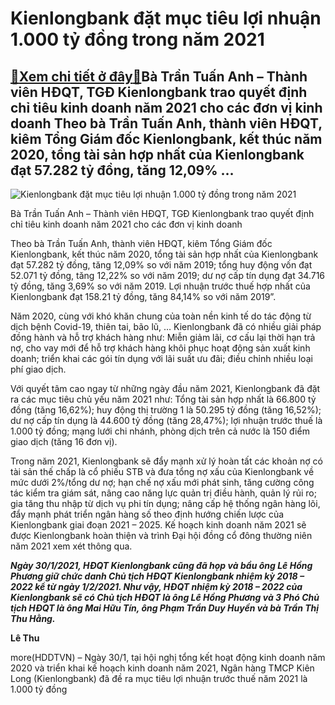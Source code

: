 Kienlongbank đặt mục tiêu lợi nhuận 1.000 tỷ đồng trong năm 2021
================================================================

[:gift:Xem chi tiết ở đây:gift:](https://hddtvn.com/kienlongbank-dat-muc-tieu-loi-nhuan-1-000-ty-dong-trong-nam-2021/)Bà Trần Tuấn Anh – Thành viên HĐQT, TGĐ Kienlongbank trao quyết định chỉ tiêu kinh doanh năm 2021 cho các đơn vị kinh doanh Theo bà Trần Tuấn Anh, thành viên HĐQT, kiêm Tổng Giám đốc Kienlongbank, kết thúc năm 2020, tổng tài sản hợp nhất của Kienlongbank đạt 57.282 tỷ đồng, tăng 12,09% …
------------------------------------------------------------------------------------------------------------------------------------------------------------------------------------------------------------------------------------------------------------------------------------------------





![Kienlongbank đặt mục tiêu lợi nhuận 1.000 tỷ đồng trong năm 2021](https://hddtvn.com/wp-content/uploads/2021/01/84295915.jpg "Kienlongbank đặt mục tiêu lợi nhuận 1.000 tỷ đồng trong năm 2021")


 Bà Trần Tuấn Anh – Thành viên HĐQT, TGĐ Kienlongbank trao quyết định chỉ tiêu kinh doanh năm 2021 cho các đơn vị kinh doanh



Theo bà Trần Tuấn Anh, thành viên HĐQT, kiêm Tổng Giám đốc Kienlongbank, kết thúc năm 2020, tổng tài sản hợp nhất của Kienlongbank đạt 57.282 tỷ đồng, tăng 12,09% so với năm 2019; tổng huy động vốn đạt 52.071 tỷ đồng, tăng 12,22% so với năm 2019; dư nợ cấp tín dụng đạt 34.716 tỷ đồng, tăng 3,69% so với năm 2019. Lợi nhuận trước thuế hợp nhất của Kienlongbank đạt 158.21 tỷ đồng, tăng 84,14% so với năm 2019”.


Năm 2020, cùng với khó khăn chung của toàn nền kinh tế do tác động từ dịch bệnh Covid-19, thiên tai, bão lũ, … Kienlongbank đã có nhiều giải pháp đồng hành và hỗ trợ khách hàng như: Miễn giảm lãi, cơ cấu lại thời hạn trả nợ, cho vay mới để hỗ trợ khách hàng khôi phục hoạt động sản xuất kinh doanh; triển khai các gói tín dụng với lãi suất ưu đãi; điều chỉnh nhiều loại phí giao dịch.


Với quyết tâm cao ngay từ những ngày đầu năm 2021, Kienlongbank đã đặt ra các mục tiêu chủ yếu năm 2021 như: Tổng tài sản hợp nhất là 66.800 tỷ đồng (tăng 16,62%); huy động thị trường 1 là 50.295 tỷ đồng (tăng 16,52%); dư nợ cấp tín dụng là 44.600 tỷ đồng (tăng 28,47%); lợi nhuận trước thuế là 1.000 tỷ đồng; mạng lưới chi nhánh, phòng dịch trên cả nước là 150 điểm giao dịch (tăng 16 đơn vị).


Trong năm 2021, Kienlongbank sẽ đẩy mạnh xử lý hoàn tất các khoản nợ có tài sản thế chấp là cổ phiếu STB và đưa tổng nợ xấu của Kienlongbank về mức dưới 2%/tổng dư nợ; hạn chế nợ xấu mới phát sinh, tăng cường công tác kiểm tra giám sát, nâng cao năng lực quản trị điều hành, quản lý rủi ro; gia tăng thu nhập từ dịch vụ phi tín dụng; nâng cấp hệ thống ngân hàng lõi, đẩy mạnh phát triển ngân hàng số theo định hướng chiến lược của Kienlongbank giai đoạn 2021 – 2025. Kế hoạch kinh doanh năm 2021 sẽ được Kienlongbank hoàn thiện và trình Đại hội đồng cổ đông thường niên năm 2021 xem xét thông qua.





***Ngày 30/1/2021, HĐQT Kienlongbank cũng đã họp và bầu ông Lê Hồng Phương giữ chức danh Chủ tịch HĐQT Kienlongbank nhiệm kỳ 2018 – 2022 kể từ ngày 1/2/2021. Như vậy, HĐQT nhiệm kỳ 2018 – 2022 của Kienlongbank sẽ có Chủ tịch HĐQT là ông Lê Hồng Phương và 3 Phó Chủ tịch HĐQT là ông Mai Hữu Tín, ông Phạm Trần Duy Huyền và bà Trần Thị Thu Hằng.***




**Lê Thu**



more(HDDTVN) – Ngày 30/1, tại hội nghị tổng kết hoạt động kinh doanh năm 2020 và triển khai kế hoạch kinh doanh năm 2021, Ngân hàng TMCP Kiên Long (Kienlongbank) đã đề ra mục tiêu lợi nhuận trước thuế năm 2021 là 1.000 tỷ đồng

